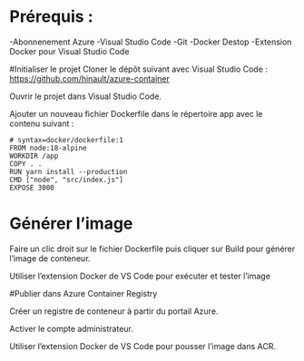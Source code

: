 # Prérequis :
-Abonnenement Azure
-Visual Studio Code
-Git
-Docker Destop 
-Extension Docker pour Visual Studio Code

#Initialiser le projet
Cloner le dépôt suivant avec Visual Studio Code : https://github.com/hinault/azure-container

Ouvrir le projet dans Visual Studio Code.

Ajouter un nouveau fichier Dockerfile dans le répertoire app avec le contenu suivant :

```
# syntax=docker/dockerfile:1
FROM node:18-alpine
WORKDIR /app
COPY . .
RUN yarn install --production
CMD ["node", "src/index.js"]
EXPOSE 3000
```


# Générer l’image 

Faire un clic droit sur le fichier Dockerfile puis cliquer sur Build pour générer l’image de conteneur. 

Utiliser l’extension Docker de VS Code pour exécuter et tester l’image

#Publier dans Azure Container Registry

Créer un registre de conteneur à partir du portail Azure.

Activer le compte administrateur.

Utiliser l’extension Docker de VS Code pour pousser l’image dans ACR.

